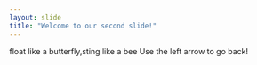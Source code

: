 ```yaml
---
layout: slide
title: "Welcome to our second slide!"
---
```

float like a butterfly,sting like a bee
Use the left arrow to go back!
